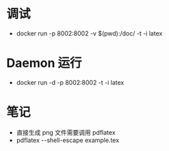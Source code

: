 # 调试
- docker run -p 8002:8002 -v $(pwd):/doc/ -t -i latex

# Daemon 运行
- docker run -d -p 8002:8002 -t -i latex

# 笔记
- 直接生成 png 文件需要调用 pdflatex
- pdflatex --shell-escape example.tex
